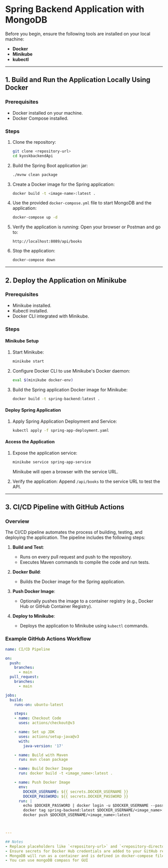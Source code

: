 # Spring Backend Application with MongoDB

Before you begin, ensure the following tools are installed on your local machine:

- **Docker**
- **Minikube**
- **kubectl**

---

## 1. Build and Run the Application Locally Using Docker

### Prerequisites
- Docker installed on your machine.
- Docker Compose installed.

### Steps

1. Clone the repository:
   ```bash
   git clone <repository-url>
   cd kyoskbackendApi
   ```

2. Build the Spring Boot application jar:
   ```bash
   ./mvnw clean package
   ```

3. Create a Docker image for the Spring application:
   ```bash
   docker build -t <image-name>:latest .
   ```

4. Use the provided `docker-compose.yml` file to start MongoDB and the application:
   ```bash
   docker-compose up -d
   ```

5. Verify the application is running:
   Open your browser or Postman and go to:
   ```
   http://localhost:8089/api/books
   ```

6. Stop the application:
   ```bash
   docker-compose down
   ```

---

## 2. Deploy the Application on Minikube

### Prerequisites
- Minikube installed.
- Kubectl installed.
- Docker CLI integrated with Minikube.

### Steps

#### Minikube Setup

1. Start Minikube:
   ```bash
   minikube start
   ```

2. Configure Docker CLI to use Minikube's Docker daemon:
   ```bash
   eval $(minikube docker-env)
   ```

3. Build the Spring application Docker image for Minikube:
   ```bash
   docker build -t spring-backend:latest .
   ```

#### Deploy Spring Application


1. Apply Spring Application Deployment and Service:
   ```bash
   kubectl apply -f spring-app-deployment.yaml
   ```

#### Access the Application

1. Expose the application service:
   ```bash
   minikube service spring-app-service
   ```
   Minikube will open a browser with the service URL.

2. Verify the application:
   Append `/api/books` to the service URL to test the API.

---

## 3. CI/CD Pipeline with GitHub Actions

### Overview
The CI/CD pipeline automates the process of building, testing, and deploying the application. The pipeline includes the following steps:

1. **Build and Test**:
   - Runs on every pull request and push to the repository.
   - Executes Maven commands to compile the code and run tests.

2. **Docker Build**:
   - Builds the Docker image for the Spring application.

3. **Push Docker Image**:
   - Optionally pushes the image to a container registry (e.g., Docker Hub or GitHub Container Registry).

4. **Deploy to Minikube**:
   - Deploys the application to Minikube using `kubectl` commands.

### Example GitHub Actions Workflow

```yaml
name: CI/CD Pipeline

on:
  push:
    branches:
      - main
  pull_request:
    branches:
      - main

jobs:
  build:
    runs-on: ubuntu-latest

    steps:
    - name: Checkout Code
      uses: actions/checkout@v3

    - name: Set up JDK
      uses: actions/setup-java@v3
      with:
        java-version: '17'

    - name: Build with Maven
      run: mvn clean package

    - name: Build Docker Image
      run: docker build -t <image_name>:latest .

    - name: Push Docker Image
      env:
        DOCKER_USERNAME: ${{ secrets.DOCKER_USERNAME }}
        DOCKER_PASSWORD: ${{ secrets.DOCKER_PASSWORD }}
      run: |
        echo $DOCKER_PASSWORD | docker login -u $DOCKER_USERNAME --password-stdin
        docker tag spring-backend:latest $DOCKER_USERNAME/<image_name>:latest
        docker push $DOCKER_USERNAME/<image_name>:latest



---

## Notes
- Replace placeholders like `<repository-url>` and `<repository-directory>` with actual values.
- Ensure secrets for Docker Hub credentials are added to your GitHub repository settings.
- MongoDB will run as a container and is defined in docker-compose file with document ("books") as diagram
- You can use mongoDB compass for GUI

